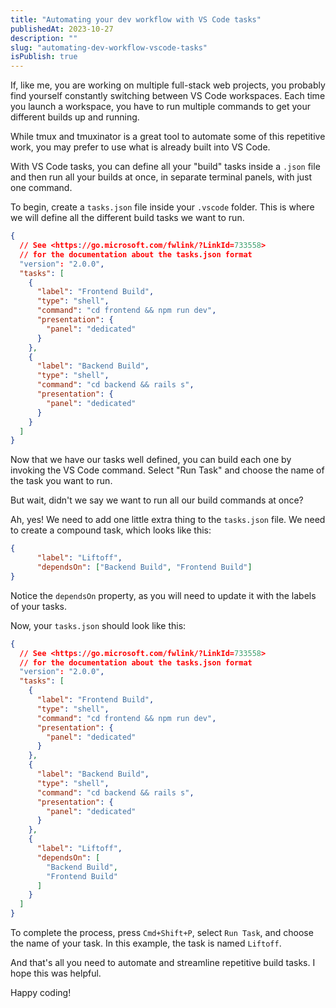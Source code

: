 ```yaml
---
title: "Automating your dev workflow with VS Code tasks"
publishedAt: 2023-10-27
description: ""
slug: "automating-dev-workflow-vscode-tasks"
isPublish: true
---
```


If, like me, you are working on multiple full-stack web projects, you probably find yourself constantly switching between VS Code workspaces. Each time you launch a workspace, you have to run multiple commands to get your different builds up and running.

While tmux and tmuxinator is a great tool to automate some of this repetitive work, you may prefer to use what is already built into VS Code.

With VS Code tasks, you can define all your "build" tasks inside a `.json` file and then run all your builds at once, in separate terminal panels, with just one command.

To begin, create a `tasks.json` file inside your `.vscode` folder. This is where we will define all the different build tasks we want to run.

```json
{
  // See <https://go.microsoft.com/fwlink/?LinkId=733558>
  // for the documentation about the tasks.json format
  "version": "2.0.0",
  "tasks": [
    {
      "label": "Frontend Build",
      "type": "shell",
      "command": "cd frontend && npm run dev",
      "presentation": {
        "panel": "dedicated"
      }
    },
    {
      "label": "Backend Build",
      "type": "shell",
      "command": "cd backend && rails s",
      "presentation": {
        "panel": "dedicated"
      }
    }
  ]
}

```

Now that we have our tasks well defined, you can build each one by invoking the VS Code command. Select "Run Task" and choose the name of the task you want to run.

But wait, didn't we say we want to run all our build commands at once?

Ah, yes! We need to add one little extra thing to the `tasks.json` file. We need to create a compound task, which looks like this:

```json
{
      "label": "Liftoff",
      "dependsOn": ["Backend Build", "Frontend Build"]
}

```

Notice the `dependsOn` property, as you will need to update it with the labels of your tasks.

Now, your `tasks.json` should look like this:

```json
{
  // See <https://go.microsoft.com/fwlink/?LinkId=733558>
  // for the documentation about the tasks.json format
  "version": "2.0.0",
  "tasks": [
    {
      "label": "Frontend Build",
      "type": "shell",
      "command": "cd frontend && npm run dev",
      "presentation": {
        "panel": "dedicated"
      }
    },
    {
      "label": "Backend Build",
      "type": "shell",
      "command": "cd backend && rails s",
      "presentation": {
        "panel": "dedicated"
      }
    },
    {
      "label": "Liftoff",
      "dependsOn": [
        "Backend Build",
        "Frontend Build"
      ]
    }
  ]
}

```

To complete the process, press `Cmd+Shift+P`, select `Run Task`, and choose the name of your task. In this example, the task is named `Liftoff`.

And that's all you need to automate and streamline repetitive build tasks. I hope this was helpful.

Happy coding!